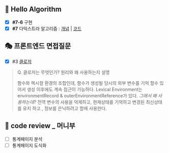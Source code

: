 ## 📙 Hello Algorithm
- [x]  **#7-6** 구현
- [x] **#7** 다익스트라 알고리즘 : [개념](https://velog.io/@gay0ung/%EB%8B%A4%EC%9D%B5%EC%8A%A4%ED%8A%B8%EB%9D%BC-%EC%95%8C%EA%B3%A0%EB%A6%AC%EC%A6%98) | [코드](https://github.com/gay0ung/Algorithm/blob/master/Hello%20Algoritm_book/07_dijkstras_algorithm/src/index.js)

## 🎭 프론트엔드 면접질문
- [x] #3 [클로저](https://velog.io/@gay0ung/%ED%95%A8%EC%88%98%EC%99%80-%EB%B8%94%EB%A1%9D-%EC%8A%A4%EC%BD%94%ED%94%84#%ED%81%B4%EB%A1%9C%EC%A0%B8closures)

> Q. 클로저는 무엇인가? 원리와 왜 사용하는지 설명
>
> 함수와 렉시컬 환경의 조합인데, 함수가 생성될 당시의 외부 변수를 기억 할수 있어서 생성 이후에도 계속 접근이 가능하다.
> Lexical Environment는 environmentRecord & outerEnvironmentReference가 있다.
>  *그래서 왜 사용하는데?*
>   전역 변수의 사용을 억제하고, 현재상태를 기억하고 변경된 최신상태를 유지 하고 , 정보를 은닉하려고 할때 사용한다.
>   
## 📑  code review _ 머니부

 - [ ] 통계페이지 분석
 - [ ] 통계페이지 도식화
